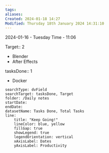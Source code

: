 ```yaml
---
tags: 
aliases: 
Created: 2024-01-18 14:27
Modified: Thursday 18th January 2024 14:31:10
---
```


2024-01-16 - Tuesday
Time - 11:06


Target::  2
- Blender 
- After Effects

tasksDone:: 1 
- Docker


```tracker
searchType: dvField
searchTarget: tasksDone, Target
folder: /Daily notes 
startDate:
endDate:
datasetName: Tasks Done, Total Tasks
line:
    title: "Keep Going!"
    lineColor: blue, yellow
    fillGap: true
    showLegend: true
    legendOrientation: vertical
    xAxisLabel: Dates
    yAxisLabel: Productivity
```